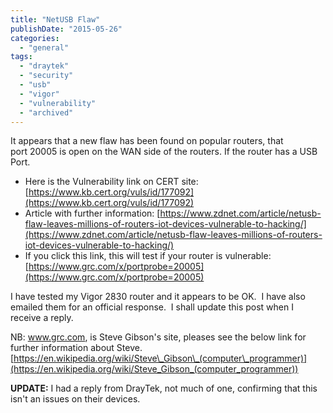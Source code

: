 ```yaml
---
title: "NetUSB Flaw"
publishDate: "2015-05-26"
categories: 
  - "general"
tags: 
  - "draytek"
  - "security"
  - "usb"
  - "vigor"
  - "vulnerability"
  - "archived"
---
```


It appears that a new flaw has been found on popular routers, that port 20005 is open on the WAN side of the routers. If the router has a USB Port.

- Here is the Vulnerability link on CERT site: [https://www.kb.cert.org/vuls/id/177092](https://www.kb.cert.org/vuls/id/177092)
- Article with further information: [https://www.zdnet.com/article/netusb-flaw-leaves-millions-of-routers-iot-devices-vulnerable-to-hacking/](https://www.zdnet.com/article/netusb-flaw-leaves-millions-of-routers-iot-devices-vulnerable-to-hacking/)
- If you click this link, this will test if your router is vulnerable: [https://www.grc.com/x/portprobe=20005](https://www.grc.com/x/portprobe=20005)

I have tested my Vigor 2830 router and it appears to be OK.  I have also emailed them for an official response.  I shall update this post when I receive a reply.

NB: www.grc.com, is Steve Gibson's site, pleases see the below link for further information about Steve. [https://en.wikipedia.org/wiki/Steve\_Gibson\_(computer\_programmer)](https://en.wikipedia.org/wiki/Steve_Gibson_(computer_programmer))

**UPDATE:** I had a reply from DrayTek, not much of one, confirming that this isn't an issues on their devices.
